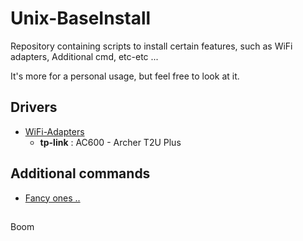 # Unix-BaseInstall
Repository containing scripts to install certain features, such as WiFi adapters, Additional cmd, etc-etc ... 

It's more for a personal usage, but feel free to look at it.

## Drivers
* [WiFi-Adapters](WiFi-Adapters/WiF_Ad.txt)
	* **tp-link** : AC600 - Archer T2U Plus

## Additional commands
* [Fancy ones ..]()







##
Boom
